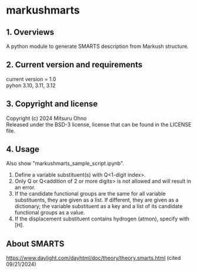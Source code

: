 # markushmarts

## 1. Overviews  
A python module to generate SMARTS description from Markush structure.  

## 2. Current version and requirements
current version = 1.0  
pyhon 3.10, 3.11, 3.12

## 3. Copyright and license
Copyright (c) 2024 Mitsuru Ohno  
Released under the BSD-3 license, license that can be found in the LICENSE file.  

## 4. Usage    
Also show "markushmarts_sample_script.ipynb".  
1. Define a variable substituent(s) with Q<1-digit index>.
2. Only Q or Q<addition of 2 or more digits> is not allowed and will result in an error.
3. If the candidate functional groups are the same for all variable substituents, they are given as a list. If different, they are given as a dictionary; the variable substituent as a key and a list of its candidate functional groups as a value. 
4. If the displacement substituent contains hydrogen (atmon), specify with [H]. 
  
## About SMARTS  
https://www.daylight.com/dayhtml/doc/theory/theory.smarts.html (cited 09/21/2024)  
